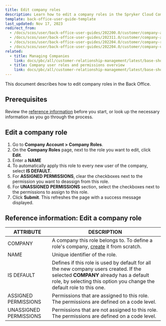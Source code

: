 ```yaml
---
title: Edit company roles
description: Learn how to edit a company roles in the Spryker Cloud Commerce OS Back Office.
template: back-office-user-guide-template
last_updated: Nov 17, 2023
redirect_from:
  - /docs/scos/user/back-office-user-guides/202200.0/customer/company-account/managing-company-roles.html
  - /docs/scos/user/back-office-user-guides/202311.0/customer/company-account/managing-company-roles.html
  - /docs/scos/user/back-office-user-guides/202204.0/customer/company-roles/edit-company-roles.html
  - /docs/scos/user/back-office-user-guides/202204.0/customer/company-unit-addresses/edit-company-unit-addresses.html
related:
  - title: Managing Companies
    link: docs/pbc/all/customer-relationship-management/latest/base-shop/manage-in-the-back-office/manage-companies.html
  - title: Company user roles and permissions overview
    link: docs/pbc/all/customer-relationship-management/latest/base-shop/company-account-feature-overview/company-user-roles-and-permissions-overview.html
---
```


This document describes how to edit company roles in the Back Office.

## Prerequisites

Review the [reference information](#edit-a-company-role) before you start, or look up the necessary information as you go through the process.

## Edit a company role

1. Go to  **Company Account&nbsp;<span aria-label="and then">></span> Company Roles**.
2. On the **Company Roles** page, next to the role you want to edit, click **Edit**.
3. Enter a **NAME**
4. To automatically apply this role to every new user of the company, select **IS DEFAULT**.
5. For **ASSIGNED PERMISSIONS**, clear the checkboxes next to the permission you want to deassign from this role.
6. For **UNASSIGNED PERMISSIONS** section, select the checkboxes next to the permissions to assign to this role.
7. Click **Submit**.
    This refreshes the page with a success message displayed.


## Reference information: Edit a company role

| ATTRIBUTE |DESCRIPTION  |
| --- | --- |
| COMPANY | A company this role belongs to. To define a role's company, [create](/docs/pbc/all/customer-relationship-management/latest/base-shop/manage-in-the-back-office/company-roles/create-company-roles.html) it from scratch. |
| NAME | Unique identifier of the role.  |
| IS DEFAULT | Defines if this role is used by default for all the new company users created. If the selected **COMPANY** already has a default role, by selecting this option you change the default role to this one. |
| ASSIGNED PERMISSIONS | Permissions that are assigned to this role. The permissions are defined on a code level. |
| UNASSIGNED PERMISSIONS | Permissions that are not assigned to this role. The permissions are defined on a code level. |

